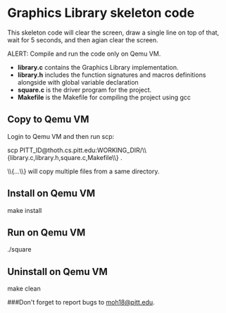 # Graphics Library skeleton code
This skeleton code will clear the screen, draw a single line on top of that, wait for 5 seconds, and then agian clear the screen.
<p>ALERT: Compile and run the code only on Qemu VM.<p>
<ul>
<li><b>library.c</b> contains the Graphics Library implementation.</li>
<li><b>library.h</b> includes the function signatures  and macros definitions alongside with global variable declaration</li>
<li><b>square.c</b> is the driver program for the project.</li>
<li><b>Makefile</b> is the Makefile for compiling the project using gcc</li>
</ul>

## Copy to Qemu VM
  Login to Qemu VM and then run scp:
  <p>scp PITT_ID@thoth.cs.pitt.edu:WORKING_DIR/\\{library.c,library.h,square.c,Makefile\\} .</p>
  <p>\\{...\\} will copy multiple files from a same directory.</p>

## Install on Qemu VM
  make install
## Run on Qemu VM
  ./square
## Uninstall on Qemu VM
  make clean
  
###Don't forget to report bugs to moh18@pitt.edu.
